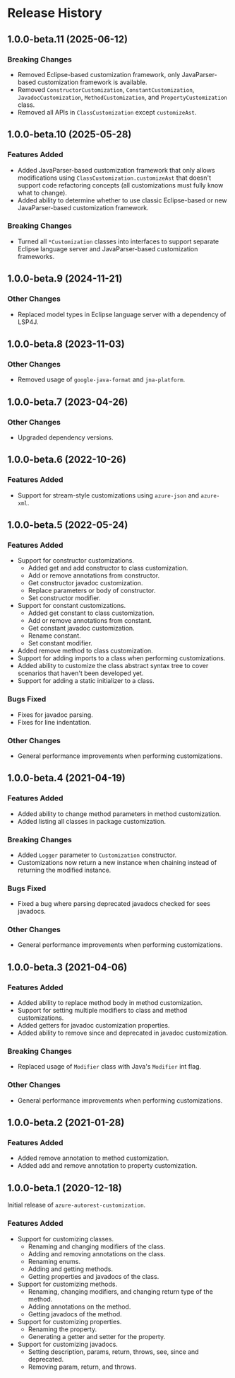 # Release History

## 1.0.0-beta.11 (2025-06-12)

### Breaking Changes

- Removed Eclipse-based customization framework, only JavaParser-based customization framework is available.
- Removed `ConstructorCustomization`, `ConstantCustomization`, `JavadocCustomization`, `MethodCustomization`, and
  `PropertyCustomization` class.
- Removed all APIs in `ClassCustomization` except `customizeAst`.

## 1.0.0-beta.10 (2025-05-28)

### Features Added

- Added JavaParser-based customization framework that only allows modifications using `ClassCustomization.customizeAst`
  that doesn't support code refactoring concepts (all customizations must fully know what to change).
- Added ability to determine whether to use classic Eclipse-based or new JavaParser-based customization framework.

### Breaking Changes

- Turned all `*Customization` classes into interfaces to support separate Eclipse language server and JavaParser-based
  customization frameworks.

## 1.0.0-beta.9 (2024-11-21)

### Other Changes

- Replaced model types in Eclipse language server with a dependency of LSP4J.

## 1.0.0-beta.8 (2023-11-03)

### Other Changes

- Removed usage of `google-java-format` and `jna-platform`.

## 1.0.0-beta.7 (2023-04-26)

### Other Changes

- Upgraded dependency versions.

## 1.0.0-beta.6 (2022-10-26)

### Features Added

- Support for stream-style customizations using `azure-json` and `azure-xml`.

## 1.0.0-beta.5 (2022-05-24)

### Features Added

- Support for constructor customizations.
  - Added get and add constructor to class customization.
  - Add or remove annotations from constructor.
  - Get constructor javadoc customization.
  - Replace parameters or body of constructor.
  - Set constructor modifier.
- Support for constant customizations.
  - Added get constant to class customization.
  - Add or remove annotations from constant.
  - Get constant javadoc customization.
  - Rename constant.
  - Set constant modifier.
- Added remove method to class customization.
- Support for adding imports to a class when performing customizations.
- Added ability to customize the class abstract syntax tree to cover scenarios that haven't been developed yet.
- Support for adding a static initializer to a class.

### Bugs Fixed

- Fixes for javadoc parsing.
- Fixes for line indentation.

### Other Changes

- General performance improvements when performing customizations.

## 1.0.0-beta.4 (2021-04-19)

### Features Added

- Added ability to change method parameters in method customization.
- Added listing all classes in package customization.

### Breaking Changes

- Added `Logger` parameter to `Customization` constructor.
- Customizations now return a new instance when chaining instead of returning the modified instance.

### Bugs Fixed

- Fixed a bug where parsing deprecated javadocs checked for sees javadocs.

### Other Changes

- General performance improvements when performing customizations.

## 1.0.0-beta.3 (2021-04-06)

### Features Added

- Added ability to replace method body in method customization.
- Support for setting multiple modifiers to class and method customizations.
- Added getters for javadoc customization properties.
- Added ability to remove since and deprecated in javadoc customization.

### Breaking Changes

- Replaced usage of `Modifier` class with Java's `Modifier` int flag.

### Other Changes

- General performance improvements when performing customizations.

## 1.0.0-beta.2 (2021-01-28)

### Features Added

- Added remove annotation to method customization.
- Added add and remove annotation to property customization.

## 1.0.0-beta.1 (2020-12-18)

Initial release of `azure-autorest-customization`.

### Features Added

- Support for customizing classes.
  - Renaming and changing modifiers of the class.
  - Adding and removing annotations on the class.
  - Renaming enums.
  - Adding and getting methods.
  - Getting properties and javadocs of the class.
- Support for customizing methods.
  - Renaming, changing modifiers, and changing return type of the method.
  - Adding annotations on the method.
  - Getting javadocs of the method.
- Support for customizing properties.
  - Renaming the property.
  - Generating a getter and setter for the property.
- Support for customizing javadocs.
  - Setting description, params, return, throws, see, since and deprecated.
  - Removing param, return, and throws.
